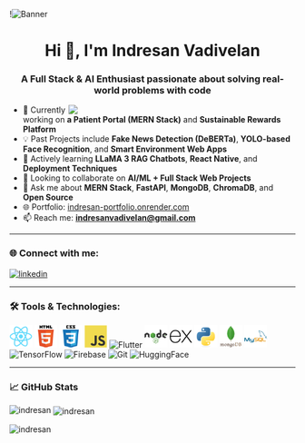 !![Banner](https://readme-typing-svg.herokuapp.com/?lines=Hi,+I+am+Indresan+Vadivelan;Full+Stack+%26+AI+Developer;Let’s+build+something+awesome!&center=true&width=500&height=50)


<h1 align="center">Hi 👋, I'm Indresan Vadivelan</h1>
<h3 align="center">A Full Stack & AI Enthusiast passionate about solving real-world problems with code</h3>

<img align="right" width="400" src="https://cdn.dribbble.com/users/1162077/screenshots/5403918/focus-animation.gif">


- 🔭 Currently working on **a Patient Portal (MERN Stack)** and **Sustainable Rewards Platform**  
- 💡 Past Projects include **Fake News Detection (DeBERTa)**, **YOLO-based Face Recognition**, and **Smart Environment Web Apps**  
- 🌱 Actively learning **LLaMA 3 RAG Chatbots**, **React Native**, and **Deployment Techniques**  
- 🤝 Looking to collaborate on **AI/ML + Full Stack Web Projects**  
- 💬 Ask me about **MERN Stack**, **FastAPI**, **MongoDB**, **ChromaDB**, and **Open Source**  
- 🌐 Portfolio: [indresan-portfolio.onrender.com](https://indresan-portfolio.onrender.com)  
- 📫 Reach me: **indresanvadivelan@gmail.com**

---

### 🌐 Connect with me:

<p align="left">
  <a href="https://linkedin.com/in/indresan-vadivelan" target="blank">
    <img align="center" src="https://raw.githubusercontent.com/rahuldkjain/github-profile-readme-generator/master/src/images/icons/Social/linked-in-alt.svg" alt="linkedin" height="30" width="40" />
  </a>
</p>

---

### 🛠️ Tools & Technologies:

<p align="left">
  <!-- Frontend -->
  <img src="https://raw.githubusercontent.com/devicons/devicon/master/icons/react/react-original.svg" alt="React" width="40" height="40"/>
  <img src="https://raw.githubusercontent.com/devicons/devicon/master/icons/html5/html5-original-wordmark.svg" alt="HTML5" width="40" height="40"/>
  <img src="https://raw.githubusercontent.com/devicons/devicon/master/icons/css3/css3-original-wordmark.svg" alt="CSS3" width="40" height="40"/>
  <img src="https://raw.githubusercontent.com/devicons/devicon/master/icons/javascript/javascript-original.svg" alt="JavaScript" width="40" height="40"/>
  <img src="https://www.vectorlogo.zone/logos/flutterio/flutterio-icon.svg" alt="Flutter" width="40" height="40"/>

  <!-- Backend & DB -->
  <img src="https://raw.githubusercontent.com/devicons/devicon/master/icons/nodejs/nodejs-original-wordmark.svg" alt="Node.js" width="40" height="40"/>
  <img src="https://raw.githubusercontent.com/devicons/devicon/master/icons/express/express-original.svg" alt="Express.js" width="40" height="40"/>
  <img src="https://raw.githubusercontent.com/devicons/devicon/master/icons/python/python-original.svg" alt="Python" width="40" height="40"/>
  <img src="https://raw.githubusercontent.com/devicons/devicon/master/icons/mongodb/mongodb-original-wordmark.svg" alt="MongoDB" width="40" height="40"/>
  <img src="https://raw.githubusercontent.com/devicons/devicon/master/icons/mysql/mysql-original-wordmark.svg" alt="MySQL" width="40" height="40"/>

  <!-- ML & Tools -->
  <img src="https://cdn.jsdelivr.net/gh/devicons/devicon/icons/tensorflow/tensorflow-original.svg" alt="TensorFlow" width="40" height="40"/>
  <img src="https://cdn.jsdelivr.net/gh/devicons/devicon/icons/firebase/firebase-plain.svg" alt="Firebase" width="40" height="40"/>
  <img src="https://www.vectorlogo.zone/logos/git-scm/git-scm-icon.svg" alt="Git" width="40" height="40"/>
  <img src="https://huggingface.co/datasets/huggingface/brand-assets/resolve/main/hf-logo-with-title.png" alt="HuggingFace" width="80" height="40"/>
</p>

---

### 📈 GitHub Stats

<p><img align="left" src="https://github-readme-stats.vercel.app/api/top-langs?username=indresan&show_icons=true&locale=en&layout=compact" alt="indresan" /></p>

<p>&nbsp;<img align="center" src="https://github-readme-stats.vercel.app/api?username=indresan&show_icons=true&locale=en" alt="indresan" /></p>

<p><img align="center" src="https://github-readme-streak-stats.herokuapp.com/?user=indresan&" alt="indresan" /></p>
